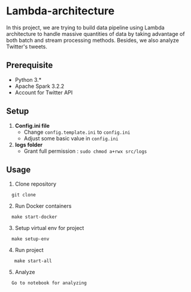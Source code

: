 # Lambda-architecture
In this project, we are trying to build data pipeline using Lambda architecture to handle massive quantities of data by 
taking advantage of both batch and stream processing methods. Besides, we also analyze Twitter's tweets.

## Prerequisite
* Python 3.*
* Apache Spark 3.2.2
* Account for Twitter API

## Setup
1. **Config.ini file**
   * Change `config.template.ini` to `config.ini`
   * Adjust some basic value in `config.ini`
2. **logs folder**
   * Grant full permission : `sudo chmod a+rwx src/logs`

## Usage
1. Clone repository

```
  git clone 
```

2. Run Docker containers

```
  make start-docker
```

3. Setup virtual env for project

```
  make setup-env
```

4. Run project 

```
   make start-all
```
5. Analyze

```
  Go to notebook for analyzing
```
